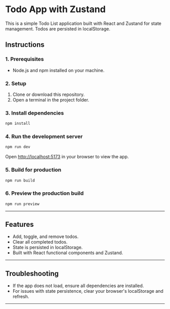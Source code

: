 # Todo App with Zustand

This is a simple Todo List application built with React and Zustand for state management. Todos are persisted in localStorage.

## Instructions

### 1. Prerequisites

- Node.js and npm installed on your machine.

### 2. Setup

1. Clone or download this repository.
2. Open a terminal in the project folder.

### 3. Install dependencies

```bash
npm install
```

### 4. Run the development server

```bash
npm run dev
```

Open [http://localhost:5173](http://localhost:5173) in your browser to view the app.

### 5. Build for production

```bash
npm run build
```

### 6. Preview the production build

```bash
npm run preview
```

---

## Features

- Add, toggle, and remove todos.
- Clear all completed todos.
- State is persisted in localStorage.
- Built with React functional components and Zustand.

---

## Troubleshooting

- If the app does not load, ensure all dependencies are installed.
- For issues with state persistence, clear your browser's localStorage and refresh.

---
